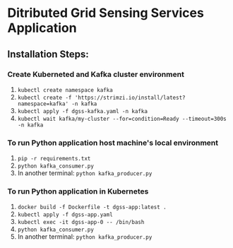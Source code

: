 # Ditributed Grid Sensing Services Application

## Installation Steps:

### Create Kuberneted and Kafka cluster environment

1. `kubectl create namespace kafka`
2. `kubectl create -f 'https://strimzi.io/install/latest?namespace=kafka' -n kafka`
3. `kubectl apply -f dgss-kafka.yaml -n kafka`
4. `kubectl wait kafka/my-cluster --for=condition=Ready --timeout=300s -n kafka`

### To run Python application host machine's local environment

1. `pip -r requirements.txt`
2. `python kafka_consumer.py`
3. In another terminal: `python kafka_producer.py`

### To run Python application in Kubernetes

1. `docker build -f Dockerfile -t dgss-app:latest .`
2. `kubectl apply -f dgss-app.yaml`
3. `kubectl exec -it dgss-app-0 -- /bin/bash`
4. `python kafka_consumer.py`
5. In another terminal: `python kafka_producer.py`

